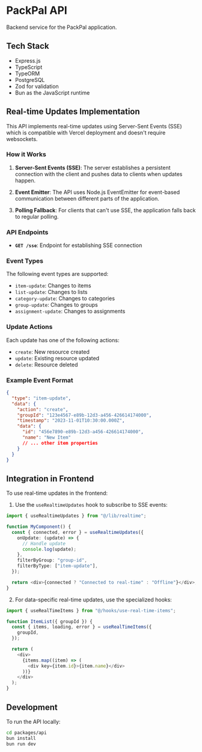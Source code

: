 # PackPal API

Backend service for the PackPal application.

## Tech Stack

- Express.js
- TypeScript
- TypeORM
- PostgreSQL
- Zod for validation
- Bun as the JavaScript runtime

## Real-time Updates Implementation

This API implements real-time updates using Server-Sent Events (SSE) which is compatible with Vercel deployment and doesn't require websockets.

### How it Works

1. **Server-Sent Events (SSE)**: The server establishes a persistent connection with the client and pushes data to clients when updates happen.

2. **Event Emitter**: The API uses Node.js EventEmitter for event-based communication between different parts of the application.

3. **Polling Fallback**: For clients that can't use SSE, the application falls back to regular polling.

### API Endpoints

- **`GET /sse`**: Endpoint for establishing SSE connection

### Event Types

The following event types are supported:

- `item-update`: Changes to items
- `list-update`: Changes to lists
- `category-update`: Changes to categories
- `group-update`: Changes to groups
- `assignment-update`: Changes to assignments

### Update Actions

Each update has one of the following actions:

- `create`: New resource created
- `update`: Existing resource updated
- `delete`: Resource deleted

### Example Event Format

```json
{
  "type": "item-update",
  "data": {
    "action": "create",
    "groupId": "123e4567-e89b-12d3-a456-426614174000",
    "timestamp": "2023-11-01T10:30:00.000Z",
    "data": {
      "id": "456e7890-e89b-12d3-a456-426614174000",
      "name": "New Item"
      // ... other item properties
    }
  }
}
```

## Integration in Frontend

To use real-time updates in the frontend:

1. Use the `useRealtimeUpdates` hook to subscribe to SSE events:

```typescript
import { useRealtimeUpdates } from "@/lib/realtime";

function MyComponent() {
  const { connected, error } = useRealtimeUpdates({
    onUpdate: (update) => {
      // Handle update
      console.log(update);
    },
    filterByGroup: "group-id",
    filterByType: ["item-update"],
  });

  return <div>{connected ? "Connected to real-time" : "Offline"}</div>;
}
```

2. For data-specific real-time updates, use the specialized hooks:

```typescript
import { useRealTimeItems } from "@/hooks/use-real-time-items";

function ItemList({ groupId }) {
  const { items, loading, error } = useRealTimeItems({
    groupId,
  });

  return (
    <div>
      {items.map((item) => (
        <div key={item.id}>{item.name}</div>
      ))}
    </div>
  );
}
```

## Development

To run the API locally:

```bash
cd packages/api
bun install
bun run dev
```
